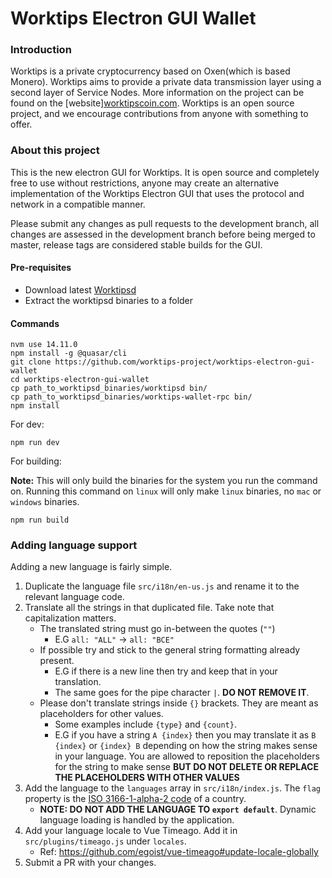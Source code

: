 # Worktips Electron GUI Wallet

### Introduction

Worktips is a private cryptocurrency based on Oxen(which is based Monero). Worktips aims to provide a private data transmission layer using a second layer of Service Nodes.
More information on the project can be found on the [website][worktipscoin.com](https://worktipscoin.com). Worktips is an open source project, and we encourage contributions from anyone with something to offer.


### About this project

This is the new electron GUI for Worktips. It is open source and completely free to use without restrictions, anyone may create an alternative implementation of the Worktips Electron GUI that uses the protocol and network in a compatible manner.

Please submit any changes as pull requests to the development branch, all changes are assessed in the development branch before being merged to master, release tags are considered stable builds for the GUI.

#### Pre-requisites

- Download latest [Worktipsd](https://github.com/worktips-project/worktips-core/releases/latest)
- Extract the worktipsd binaries to a folder

#### Commands

```
nvm use 14.11.0
npm install -g @quasar/cli
git clone https://github.com/worktips-project/worktips-electron-gui-wallet
cd worktips-electron-gui-wallet
cp path_to_worktipsd_binaries/worktipsd bin/
cp path_to_worktipsd_binaries/worktips-wallet-rpc bin/
npm install
```

For dev:

```
npm run dev
```

For building:

**Note:** This will only build the binaries for the system you run the command on. Running this command on `linux` will only make `linux` binaries, no `mac` or `windows` binaries.

```
npm run build
```

### Adding language support

Adding a new language is fairly simple.

1. Duplicate the language file `src/i18n/en-us.js` and rename it to the relevant language code.
2. Translate all the strings in that duplicated file. Take note that capitalization matters.
   - The translated string must go in-between the quotes (`""`)
     - E.G `all: "ALL"` -> `all: "ВСЕ"`
   - If possible try and stick to the general string formatting already present.
     - E.G if there is a new line then try and keep that in your translation.
     - The same goes for the pipe character `|`. **DO NOT REMOVE IT**.
   - Please don't translate strings inside `{}` brackets. They are meant as placeholders for other values.
     - Some examples include `{type}` and `{count}`.
     - E.G if you have a string `A {index}` then you may translate it as `B {index}` or `{index} B` depending on how the string makes sense in your language. You are allowed to reposition the placeholders for the string to make sense **BUT DO NOT DELETE OR REPLACE THE PLACEHOLDERS WITH OTHER VALUES**
3. Add the language to the `languages` array in `src/i18n/index.js`. The `flag` property is the [ISO 3166-1-alpha-2 code](https://www.iso.org/obp/ui/#search/code/) of a country.
   - **NOTE: DO NOT ADD THE LANGUAGE TO `export default`**. Dynamic language loading is handled by the application.
4. Add your language locale to Vue Timeago. Add it in `src/plugins/timeago.js` under `locales`.
   - Ref: https://github.com/egoist/vue-timeago#update-locale-globally
5. Submit a PR with your changes.
